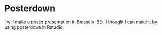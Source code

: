 # Posterdown
I will make a poster presentation in Brussels :BE:. I thought I can make it by using posterdown in Rstudio. 
